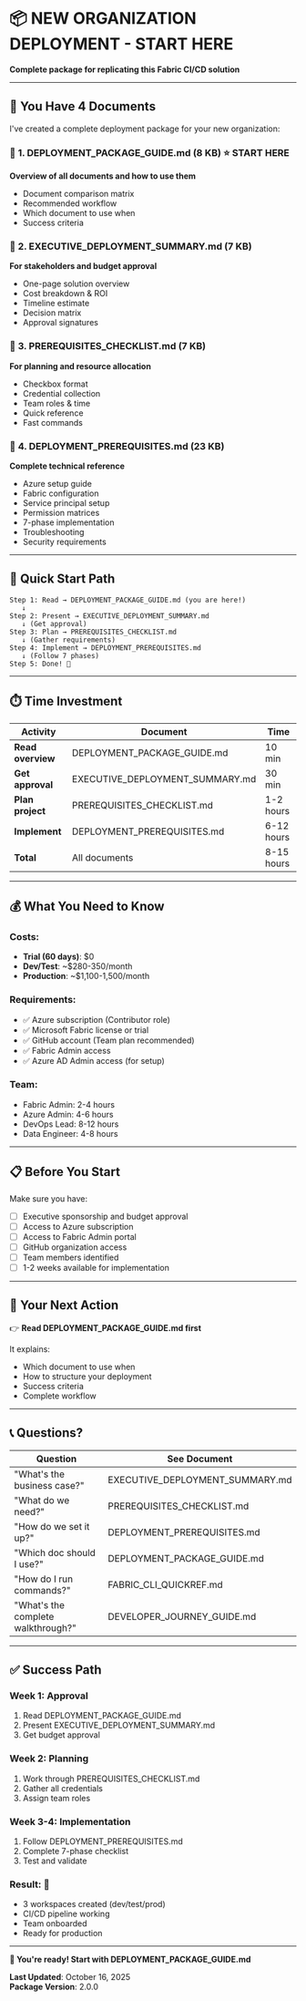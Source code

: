 # 📦 NEW ORGANIZATION DEPLOYMENT - START HERE

**Complete package for replicating this Fabric CI/CD solution**

---

## 🎯 You Have 4 Documents

I've created a complete deployment package for your new organization:

### 📄 **1. DEPLOYMENT_PACKAGE_GUIDE.md** (8 KB) ⭐ **START HERE**
**Overview of all documents and how to use them**
- Document comparison matrix
- Recommended workflow
- Which document to use when
- Success criteria

### 📄 **2. EXECUTIVE_DEPLOYMENT_SUMMARY.md** (7 KB)
**For stakeholders and budget approval**
- One-page solution overview
- Cost breakdown & ROI
- Timeline estimate
- Decision matrix
- Approval signatures

### 📄 **3. PREREQUISITES_CHECKLIST.md** (7 KB)
**For planning and resource allocation**
- Checkbox format
- Credential collection
- Team roles & time
- Quick reference
- Fast commands

### 📄 **4. DEPLOYMENT_PREREQUISITES.md** (23 KB)
**Complete technical reference**
- Azure setup guide
- Fabric configuration
- Service principal setup
- Permission matrices
- 7-phase implementation
- Troubleshooting
- Security requirements

---

## 🚀 Quick Start Path

```
Step 1: Read → DEPLOYMENT_PACKAGE_GUIDE.md (you are here!)
   ↓
Step 2: Present → EXECUTIVE_DEPLOYMENT_SUMMARY.md
   ↓ (Get approval)
Step 3: Plan → PREREQUISITES_CHECKLIST.md
   ↓ (Gather requirements)
Step 4: Implement → DEPLOYMENT_PREREQUISITES.md
   ↓ (Follow 7 phases)
Step 5: Done! 🎉
```

---

## ⏱️ Time Investment

| Activity | Document | Time |
|----------|----------|------|
| **Read overview** | DEPLOYMENT_PACKAGE_GUIDE.md | 10 min |
| **Get approval** | EXECUTIVE_DEPLOYMENT_SUMMARY.md | 30 min |
| **Plan project** | PREREQUISITES_CHECKLIST.md | 1-2 hours |
| **Implement** | DEPLOYMENT_PREREQUISITES.md | 6-12 hours |
| **Total** | All documents | 8-15 hours |

---

## 💰 What You Need to Know

### Costs:
- **Trial (60 days)**: $0
- **Dev/Test**: ~$280-350/month
- **Production**: ~$1,100-1,500/month

### Requirements:
- ✅ Azure subscription (Contributor role)
- ✅ Microsoft Fabric license or trial
- ✅ GitHub account (Team plan recommended)
- ✅ Fabric Admin access
- ✅ Azure AD Admin access (for setup)

### Team:
- Fabric Admin: 2-4 hours
- Azure Admin: 4-6 hours
- DevOps Lead: 8-12 hours
- Data Engineer: 4-8 hours

---

## 📋 Before You Start

Make sure you have:

- [ ] Executive sponsorship and budget approval
- [ ] Access to Azure subscription
- [ ] Access to Fabric Admin portal
- [ ] GitHub organization access
- [ ] Team members identified
- [ ] 1-2 weeks available for implementation

---

## 🎯 Your Next Action

👉 **Read DEPLOYMENT_PACKAGE_GUIDE.md first**

It explains:
- Which document to use when
- How to structure your deployment
- Success criteria
- Complete workflow

---

## 📞 Questions?

| Question | See Document |
|----------|--------------|
| "What's the business case?" | EXECUTIVE_DEPLOYMENT_SUMMARY.md |
| "What do we need?" | PREREQUISITES_CHECKLIST.md |
| "How do we set it up?" | DEPLOYMENT_PREREQUISITES.md |
| "Which doc should I use?" | DEPLOYMENT_PACKAGE_GUIDE.md |
| "How do I run commands?" | FABRIC_CLI_QUICKREF.md |
| "What's the complete walkthrough?" | DEVELOPER_JOURNEY_GUIDE.md |

---

## ✅ Success Path

### Week 1: Approval
1. Read DEPLOYMENT_PACKAGE_GUIDE.md
2. Present EXECUTIVE_DEPLOYMENT_SUMMARY.md
3. Get budget approval

### Week 2: Planning
1. Work through PREREQUISITES_CHECKLIST.md
2. Gather all credentials
3. Assign team roles

### Week 3-4: Implementation
1. Follow DEPLOYMENT_PREREQUISITES.md
2. Complete 7-phase checklist
3. Test and validate

### Result: 🎉
- 3 workspaces created (dev/test/prod)
- CI/CD pipeline working
- Team onboarded
- Ready for production

---

**🎉 You're ready! Start with DEPLOYMENT_PACKAGE_GUIDE.md**

**Last Updated**: October 16, 2025  
**Package Version**: 2.0.0
